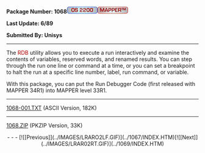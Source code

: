<x-sas-window top="48" bottom="771" left="150" right="680">



<b>Package Number: 1068</b>![[OS 2200]](../IMAGES/OS2200.JPG)![[MAPPER]](../IMAGES/MAPPER.JPG)


<b>Last Update: 6/89</b>


<b>Submitted By: Unisys</b>


&#10;
- - -
The <font color="#AF0000">RDB</font> utility allows you to execute a
run interactively and examine the contents of variables, reserved
words, and renamed results. You can step through the run one line or
command at a time, or you can set a breakpoint to halt the run at a
specific line number, label, run command, or variable.


With this package, you can put the Run Debugger Code (first
released with MAPPER 34R1) into MAPPER level 33R1.


&#10;
- - -
[1068-001.TXT](1068-001.TXT)
(ASCII Version, 182K)


&#10;
- - -
[1068.ZIP](1068.ZIP)
(PKZIP Version, 33K)

<center>
- - -
[![[Previous]](../IMAGES/LRARO2LF.GIF)](../1067/INDEX.HTM)[![[Next]](../IMAGES/LRAR02RT.GIF)](../1069/INDEX.HTM)
</center>


</x-sas-window>